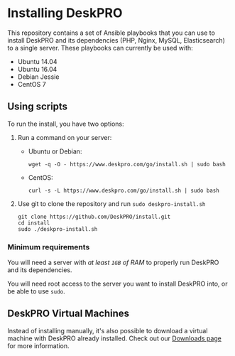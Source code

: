 # Installing DeskPRO

This repository contains a set of Ansible playbooks that you can use to install
DeskPRO and its dependencies (PHP, Nginx, MySQL, Elasticsearch) to a single server. These
playbooks can currently be used with:

* Ubuntu 14.04
* Ubuntu 16.04
* Debian Jessie
* CentOS 7

## Using scripts

To run the install, you have two options:

1. Run a command on your server:
    - Ubuntu or Debian:

      ```
      wget -q -O - https://www.deskpro.com/go/install.sh | sudo bash
      ```
    - CentOS:

      ```
      curl -s -L https://www.deskpro.com/go/install.sh | sudo bash
      ```
2. Use git to clone the repository and run `sudo deskpro-install.sh`

    ```
    git clone https://github.com/DeskPRO/install.git
    cd install
    sudo ./deskpro-install.sh
    ```

### Minimum requirements

You will need a server with *at least `1GB` of RAM* to properly run DeskPRO and
its dependencies.

You will need root access to the server you want to install DeskPRO into, or be
able to use `sudo`.

## DeskPRO Virtual Machines

Instead of installing manually, it's also possible to download a virtual
machine with DeskPRO already installed. Check out our [Downloads
page](https://www.deskpro.com/on-premise-download/) for more information.
